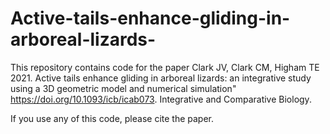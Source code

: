 # Active-tails-enhance-gliding-in-arboreal-lizards-
This repository contains code for the paper Clark JV, Clark CM, Higham TE 2021. Active tails enhance gliding in arboreal lizards: an integrative study using a 3D geometric model and numerical simulation" https://doi.org/10.1093/icb/icab073. Integrative and Comparative Biology.

If you use any of this code, please cite the paper.
